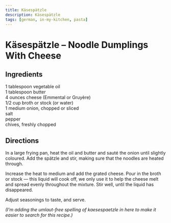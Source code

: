 ```yaml
---
title: Käsespätzle
description: Käsespätzle
tags: [german, in-my-kitchen, pasta]
---
```


# Käsespätzle – Noodle Dumplings With Cheese

## Ingredients
1 tablespoon vegetable oil  
1 tablespoon butter  
4 ounces cheese (Emmental or Gruyère)  
1/2 cup broth or stock (or water)  
1 medium onion, chopped or sliced  
salt  
pepper  
chives, freshly chopped

## Directions
In a large frying pan, heat the oil and butter and sauté the onion until slightly coloured. Add the spätzle and stir, making sure that the noodles are heated through.

Increase the heat to medium and add the grated cheese. Pour in the broth or stock — this liquid will cook off, we only use it to help the cheese melt and spread evenly throughout the mixture. Stir well, until the liquid has disappeared.

Adjust seasonings to taste, and serve.

*(I’m adding the umlaut-free spelling of kaesespaetzle in here to make it easier to search for this recipe.)*
